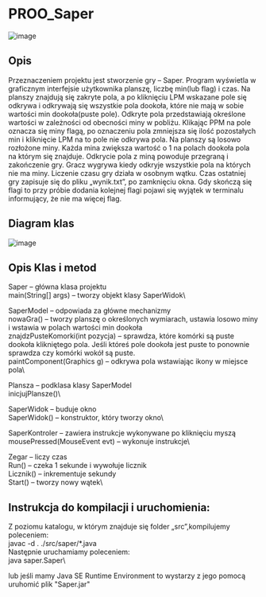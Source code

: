 # PROO_Saper

![image](https://github.com/MatiBer/Saper_Java/assets/106385056/c6c34417-8b7a-49bd-bb5e-2124b9b4c08e)

## Opis

Przeznaczeniem projektu jest stworzenie gry – Saper.
Program wyświetla w graficznym interfejsie użytkownika planszę, liczbę min(lub flag) i czas. Na
planszy znajdują się zakryte pola, a po kliknięciu LPM wskazane pole się odkrywa i odkrywają się
wszystkie pola dookoła, które nie mają w sobie wartości min dookoła(puste pole). Odkryte pola
przedstawiają określone wartości w zależności od obecności miny w pobliżu. Klikając PPM na pole
oznacza się miny flagą, po oznaczeniu pola zmniejsza się ilość pozostałych min i kliknięcie LPM na to
pole nie odkrywa pola. Na planszy są losowo rozłożone miny. Każda mina zwiększa wartość o 1 na
polach dookoła pola na którym się znajduje. Odkrycie pola z miną powoduje przegraną i zakończenie
gry. Gracz wygrywa kiedy odkryje wszystkie pola na których nie ma miny. Liczenie czasu gry działa w
osobnym wątku. Czas ostatniej gry zapisuje się do pliku „wynik.txt”, po zamknięciu okna. Gdy skończą
się flagi to przy próbie dodania kolejnej flagi pojawi się wyjątek w terminalu informujący, że nie ma
więcej flag.

## Diagram klas

![image](https://github.com/MatiBer/Saper_Java/assets/106385056/4feb7cf0-7f15-4140-a008-9c34f5d16826)

## Opis Klas i metod

Saper – główna klasa projektu\
  main(String[] args) – tworzy objekt klasy SaperWidok\

SaperModel – odpowiada za główne mechanizmy\
  nowaGra() – tworzy planszę o określonych wymiarach, ustawia losowo miny i wstawia w polach wartości min dookoła\
  znajdzPusteKomorki(int pozycja) – sprawdza, które komórki są puste dookoła klikniętego pola. Jeśli któreś pole dookoła jest puste to ponownie sprawdza czy komórki wokół są puste.\
  paintComponent(Graphics g) – odkrywa pola wstawiając ikony w miejsce pola\

Plansza – podklasa klasy SaperModel\
  inicjujPlansze()\

SaperWidok – buduje okno\
  SaperWidok() – konstruktor, który tworzy okno\

SaperKontroler – zawiera instrukcje wykonywane po kliknięciu myszą\
  mousePressed(MouseEvent evt) – wykonuje instrukcje\

Zegar – liczy czas\
  Run() – czeka 1 sekunde i wywołuje licznik\
  Licznik() – inkrementuje sekundy\
  Start() – tworzy nowy wątek\

## Instrukcja do kompilacji i uruchomienia:

Z poziomu katalogu, w którym znajduje się folder „src”,kompilujemy poleceniem:\
javac -d . ./src/saper/*.java\
Następnie uruchamiamy poleceniem:\
java saper.Saper\

lub jeśli mamy Java SE Runtime Environment to wystarzy z jego pomocą uruhomić plik "Saper.jar"


